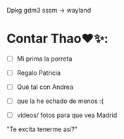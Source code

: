 Dpkg gdm3 sssm -> wayland

# Contar Thao❤️✨:

- [ ] Mi prima la porreta
- [ ] Regalo Patricia 
- [ ] Qué tal con Andrea
- [ ] que la he echado de menos :(
- [ ] videos/ fotos para que vea Madrid 


"Te excita tenerme así?"